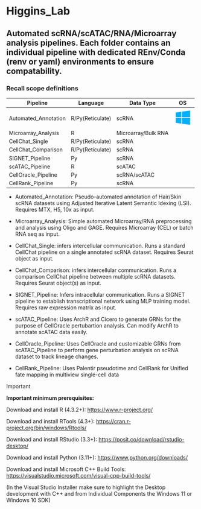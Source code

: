 # Higgins_Lab

## Automated scRNA/scATAC/RNA/Microarray analysis pipelines. Each folder contains an individual pipeline with dedicated **REnv/Conda** (renv or yaml) environments to ensure compatability.

### Recall scope definitions
|Pipeline|Language|Data Type|OS|
|---|---|---|---|
|Automated_Annotation|R/Py(Reticulate)|scRNA|![Windows](./assets/icon_windows.png)
|Microarray_Analysis|R|Microarray/Bulk RNA|
|CellChat_Single|R/Py(Reticulate)|scRNA|
|CellChat_Comparison|R/Py(Reticulate)|scRNA|
|SIGNET_Pipeline|Py|scRNA|
|scATAC_Pipeline|R|scATAC|
|CellOracle_Pipeline|Py|scRNA/scATAC|
|CellRank_Pipeline|Py|scRNA|


* Automated_Annotation: Pseudo-automated annotation of Hair/Skin scRNA datasets using Adjusted Iterative Latent Semantic Idexing (LSI). Requires MTX, H5, 10x as input.

* Microarray_Analysis: Simple automated Microarray/RNA preprocessing and analysis using Oligo and GAGE. Requires Microarray (CEL) or batch RNA seq as input.

* CellChat_Single: infers intercellular communication. Runs a standard CellChat pipeline on a single annotated scRNA dataset. Requires Seurat object as input.

* CellChat_Comparison: infers intercellular communication. Runs a comparison CellChat pipeline between multiple scRNA datasets. Requires Seurat object(s) as input.

* SIGNET_Pipeline: Infers intracellular communication. Runs a SIGNET pipeline to establish transcriptional network using MLP training model. Requires raw expression matrix as input.

* scATAC_Pipeline: Uses ArchR and Cicero to generate GRNs for the purpose of CellOracle pertubartion analysis. Can modify ArchR to annotate scATAC data easily.

* CellOracle_Pipeline: Uses CellOracle and customizable GRNs from scATAC_Pipeline to perform gene perturbation analysis on scRNA dataset to track lineage changes.

* CellRank_Pipeline: Uses Palentir pseudotime and CellRank for Unified fate mapping in multiview single-cell data


> [!IMPORTANT]
>**Important minimum prerequisites:**

Download and install R (4.3.2+): https://www.r-project.org/

Download and install RTools (4.3+): https://cran.r-project.org/bin/windows/Rtools/

Download and install RStudio (3.3+): https://posit.co/download/rstudio-desktop/

Download and install Python (3.11+): https://www.python.org/downloads/

Download and install Microsoft C++ Build Tools: https://visualstudio.microsoft.com/visual-cpp-build-tools/

(In the Visual Studio Installer make sure to highlight the Desktop development with C++ and from Individual Components the Windows 11 or Windows 10 SDK)
